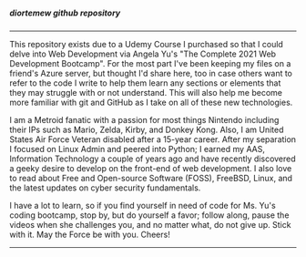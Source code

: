 <h5>diortemew github repository</h5>

<hr>

This repository exists due to a Udemy Course I purchased so that I could delve into Web Development via Angela Yu's "The Complete 2021 Web Development Bootcamp". For the most part I've been keeping my files on a friend's Azure server, but thought I'd share here, too in case others want to refer to the code I write to help them learn any sections or elements that they may struggle with or not understand. This will also help me become more familiar with git and GitHub as I take on all of these new technologies.

I am a Metroid fanatic with a passion for most things Nintendo including their IPs such as Mario, Zelda, Kirby, and Donkey Kong. Also, I am United States Air Force Veteran disabled after a 15-year career. After my separation I focused on Linux Admin and peered into Python; I earned my AAS, Information Technology a couple of years ago and have recently discovered a geeky desire to develop on the front-end of web development. I also love to read about Free and Open-source Software (FOSS), FreeBSD, Linux, and the latest updates on cyber security fundamentals.

I have a lot to learn, so if you find yourself in need of code for Ms. Yu's coding bootcamp, stop by, but do yourself a favor; follow along, pause the videos when she challenges you, and no matter what, do not give up. Stick with it. May the Force be with you. Cheers!
<hr>
